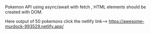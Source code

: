 Pokemon API using async/await with fetch , HTML elements should be created with DOM.

Here output of 50 pokemons  click the netlify link--> https://awesome-murdock-993529.netlify.app/

